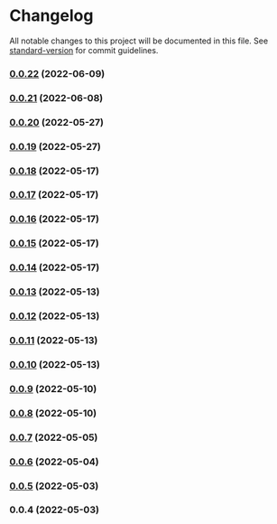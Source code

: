 # Changelog

All notable changes to this project will be documented in this file. See [standard-version](https://github.com/conventional-changelog/standard-version) for commit guidelines.

### [0.0.22](https://github.com/Foreinyel/moon/compare/v0.0.21...v0.0.22) (2022-06-09)

### [0.0.21](https://github.com/Foreinyel/moon/compare/v0.0.20...v0.0.21) (2022-06-08)

### [0.0.20](https://github.com/Foreinyel/moon/compare/v0.0.19...v0.0.20) (2022-05-27)

### [0.0.19](https://github.com/Foreinyel/moon/compare/v0.0.18...v0.0.19) (2022-05-27)

### [0.0.18](https://github.com/Foreinyel/moon/compare/v0.0.17...v0.0.18) (2022-05-17)

### [0.0.17](https://github.com/Foreinyel/moon/compare/v0.0.16...v0.0.17) (2022-05-17)

### [0.0.16](https://github.com/Foreinyel/moon/compare/v0.0.15...v0.0.16) (2022-05-17)

### [0.0.15](https://github.com/Foreinyel/moon/compare/v0.0.14...v0.0.15) (2022-05-17)

### [0.0.14](https://github.com/Foreinyel/moon/compare/v0.0.13...v0.0.14) (2022-05-17)

### [0.0.13](https://github.com/Foreinyel/moon/compare/v0.0.12...v0.0.13) (2022-05-13)

### [0.0.12](https://github.com/Foreinyel/moon/compare/v0.0.11...v0.0.12) (2022-05-13)

### [0.0.11](https://github.com/Foreinyel/moon/compare/v0.0.10...v0.0.11) (2022-05-13)

### [0.0.10](https://github.com/Foreinyel/moon/compare/v0.0.9...v0.0.10) (2022-05-13)

### [0.0.9](https://github.com/Foreinyel/moon/compare/v0.0.8...v0.0.9) (2022-05-10)

### [0.0.8](https://github.com/Foreinyel/moon/compare/v0.0.7...v0.0.8) (2022-05-10)

### [0.0.7](https://github.com/Foreinyel/moon/compare/v0.0.6...v0.0.7) (2022-05-05)

### [0.0.6](https://github.com/Foreinyel/moon/compare/v0.0.5...v0.0.6) (2022-05-04)

### [0.0.5](https://github.com/Foreinyel/moon/compare/v0.0.4...v0.0.5) (2022-05-03)

### 0.0.4 (2022-05-03)
